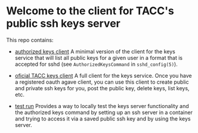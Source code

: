 # Welcome to the client for TACC's public ssh keys server

This repo contains:
* [authorized keys client](./authorizedkeycommand) A minimal version of the
client for the keys service that will list all public keys for a given user in
a format that is accepted for sshd (see `AuthorizedKeysCommand` in `sshd_config(5)`).

* [oficial TACC keys client](./tacc-keys) A full client for the keys service. 
Once you have a registered oauth agave client, you can use this client to 
create public and private ssh keys for you, post the public key, delete keys, 
list keys, etc.

* [test run](./test-run) Provides a way to locally test the keys server
functionality and the authorized keys command by setting up an ssh server in a
container and trying to access it via a saved public ssh key and by using the
keys server.
